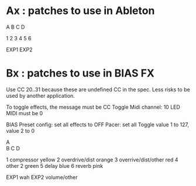 # Ax : patches to use in Ableton

A
B
C
D

1
2
3
4
5
6 

EXP1
EXP2

# Bx : patches to use in BIAS FX 

Use CC 20..31 because these are undefined CC in the spec. Less risks to be used by another application.

To toggle effects, the message must be CC Toggle 
Midi channel: 10 
LED MIDI must be 0

BIAS Preset config: set all effects to OFF
Pacer: set all Toggle value 1 to 127, value 2 to 0

A       
B
C
D

1       compressor              yellow
2       overdrive/dist          orange
3       overrive/dist/other     red
4       other 2                 green
5       delay                   blue
6       reverb                  pink

EXP1    wah
EXP2    volume/other


